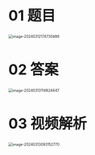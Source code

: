 # 01 题目

<img src="https://cvp.oss-cn-shanghai.aliyuncs.com/picgo/202403121747614.png" alt="image-20240312174730488" style="zoom:50%;" />



# 02 答案

<img src="https://cvp.oss-cn-shanghai.aliyuncs.com/picgo/202403131148866.png" alt="image-20240313114824447" style="zoom:50%;" />



# 03 视频解析

<img src="https://cvp.oss-cn-shanghai.aliyuncs.com/picgo/202403130931948.png" alt="image-20240313093152770" style="zoom:50%;" />